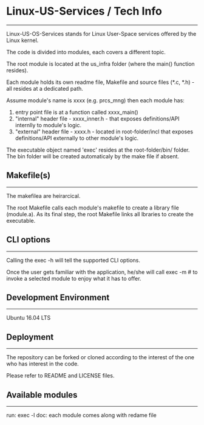 
# Linux-US-Services / Tech Info
-----------------------------------
Linux-US-OS-Services stands for Linux User-Space services offered by the Linux kernel.

The code is divided into modules, each covers a different topic.

The root module is located at the us_infra folder (where the main() function resides).

Each module holds its own readme file, Makefile and source files (*.c, *.h) - all resides
at a dedicated path.

Assume module's name is xxxx (e.g. prcs_mng) then each module has:
1. entry point file is at a function called xxxx_main()
2. "internal" header file - xxxx_inner.h - that exposes definitions/API
   internlly to module's logic.
3. "external" header file - xxxx.h - located in root-folder/incl
   that exposes definitions/API externally to other module's logic.

The executable object named 'exec' resides at the root-folder/bin/ folder.
The bin folder will be created automaticaly by the make file if absent.

## Makefile(s)
-----------------
The makefilea are heirarcical.

The root Makefile calls each module's makefile to create a library file (module.a).
As its final step, the root Makefile links all lbraries to create the executable.

## CLI options
----------------
Calling the exec -h will tell the supported CLI options.

Once the user gets familiar with the application, he/she will call exec -m #
to invoke a selected module to enjoy what it has to offer.

## Development Environment
-------------------------
Ubuntu 16.04 LTS

## Deployment
----------------
The repository can be forked or cloned according to the
interest of the one who has interest in the code.

Please refer to README and LICENSE files.


## Available modules
----------------------
run: exec -l
doc: each module comes along with redame file
